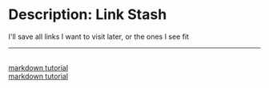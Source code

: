 # Description: Link Stash
I'll save all links I want to visit later, or the ones I see fit

---
 []()<br />
[markdown tutorial](www.markdowntutorial.com)<br />
[markdown tutorial](www.markdowntutorial.com)<br />
